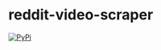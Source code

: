 # reddit-video-scraper

[![PyPi](https://img.shields.io/badge/Python-3776AB?style=for-the-badge&logo=python&logoColor=white
)](https://pypi.org/project/yt-dlp "PyPi")
